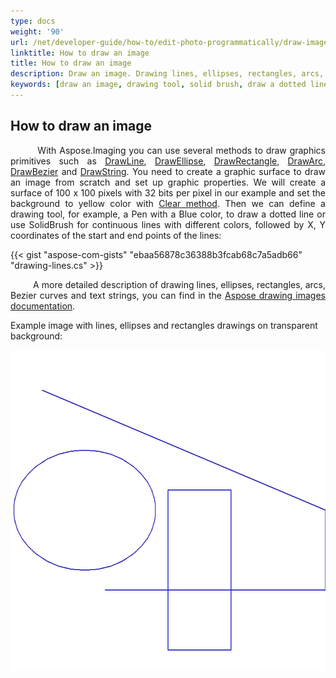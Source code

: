 ```yaml
---
type: docs
weight: '90'
url: /net/developer-guide/how-to/edit-photo-programmatically/draw-image
linktitle: How to draw an image
title: How to draw an image
description: Draw an image. Drawing lines, ellipses, rectangles, arcs, Bezier curves and strings.
keywords: [draw an image, drawing tool, solid brush, draw a dotted line]
---
```


## How to draw an image

<p align='justify'>
&nbsp;&nbsp;&nbsp;&nbsp;&nbsp;&nbsp;&nbsp;&nbsp;
With Aspose.Imaging you can use several methods to draw graphics primitives such as
<a href="https://reference.aspose.com/drawing/net/system.drawing/graphics/drawline/">DrawLine</a>, 
<a href="https://reference.aspose.com/drawing/net/system.drawing/graphics/drawellipse">DrawEllipse</a>, 
<a href="https://reference.aspose.com/drawing/net/system.drawing/graphics/drawrectangle">DrawRectangle</a>,
<a href="https://reference.aspose.com/drawing/net/system.drawing/graphics/drawarc">DrawArc</a>, 
<a href="https://reference.aspose.com/drawing/net/system.drawing/graphics/drawbezier">DrawBezier</a> and
<a href="https://reference.aspose.com/drawing/net/system.drawing/graphics/drawstring">DrawString</a>. 
You need to create a graphic surface to draw an image from scratch and set up graphic properties. We will create a surface of 100 x 100 pixels with 32 bits per pixel in our example and set the background to yellow color with <a href="https://reference.aspose.com/drawing/net/system.drawing/graphics/clear/">Clear method</a>. Then we can define a drawing tool, for example, a Pen with a Blue color, to draw a dotted line or use SolidBrush for continuous lines with different colors, followed by X, Y coordinates of the start and end points of the lines:
</p>

{{< gist "aspose-com-gists" "ebaa56878c36388b3fcab68c7a5adb66" "drawing-lines.cs" >}}

<p align='justify'>
&nbsp;&nbsp;&nbsp;&nbsp;&nbsp;&nbsp;&nbsp;&nbsp;
A more detailed description of drawing lines, ellipses, rectangles, arcs, Bezier curves and text strings, you can find in the <a href="https://docs.aspose.com/imaging/net/drawing-images/">Aspose drawing images documentation</a>.
</p>

Example image with lines, ellipses and rectangles drawings on transparent background:

<img src="../images/draw_lines_ellipses_rectangles.webp" alt="image with lines, ellipses and rectangles drawings" width="640" height="512"/>

